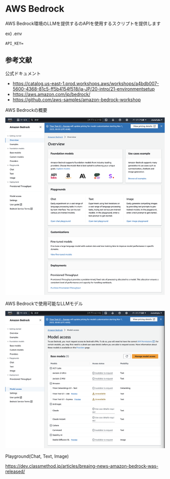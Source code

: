# AWS Bedrock

AWS Bedrock環境のLLMを提供するのAPIを使用するスクリプトを提供します

ex) .env
```plaintext
API_KEY=
```

## 参考文献

公式ドキュメント
- https://catalog.us-east-1.prod.workshops.aws/workshops/a4bdb007-5600-4368-81c5-ff5b4154f518/ja-JP/20-intro/21-environmentsetup
- https://aws.amazon.com/jp/bedrock/
- https://github.com/aws-samples/amazon-bedrock-workshop

AWS Bedrockの概要

<img src="../images/aws_bedrock_overview.png" width="800px">

AWS Bedrockで使用可能なLLMモデル

<img src="../images/aws_bedrock_models.png" width="800px">

Playground(Chat, Text, Image)

https://dev.classmethod.jp/articles/breaing-news-amazon-bedrock-was-released/
